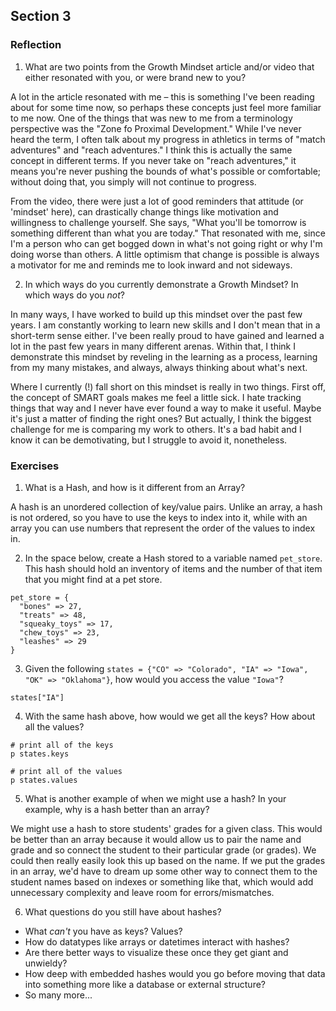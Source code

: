 ## Section 3

### Reflection

1. What are two points from the Growth Mindset article and/or video that either resonated with you, or were brand new to you?

 A lot in the article resonated with me – this is something I've been reading about for some time now, so perhaps these concepts just feel more familiar to me now. One of the things that was new to me from a terminology perspective was the "Zone fo Proximal Development." While I've never heard the term, I often talk about my progress in athletics in terms of "match adventures" and "reach adventures." I think this is actually the same concept in different terms. If you never take on "reach adventures," it means you're never pushing the bounds of what's possible or comfortable; without doing that, you simply will not continue to progress.

 From the video, there were just a lot of good reminders that attitude (or 'mindset' here), can drastically change things like motivation and willingness to challenge yourself. She says, "What you'll be tomorrow is something different than what you are today." That resonated with me, since I'm a person who can get bogged down in what's not going right or why I'm doing worse than others. A little optimism that change is possible is always a motivator for me and reminds me to look inward and not sideways.

2. In which ways do you currently demonstrate a Growth Mindset? In which ways do you _not_?

 In many ways, I have worked to build up this mindset over the past few years. I am constantly working to learn new skills and I don't mean that in a short-term sense either. I've been really proud to have gained and learned a lot in the past few years in many different arenas. Within that, I think I demonstrate this mindset by reveling in the learning as a process, learning from my many mistakes, and always, always thinking about what's next.

 Where I currently (!) fall short on this mindset is really in two things. First off, the concept of SMART goals makes me feel a little sick. I hate tracking things that way and I never have ever found a way to make it useful. Maybe it's just a matter of finding the right ones? But actually, I think the biggest challenge for me is comparing my work to others. It's a bad habit and I know it can be demotivating, but I struggle to avoid it, nonetheless.

### Exercises

1. What is a Hash, and how is it different from an Array?

 A hash is an unordered collection of key/value pairs. Unlike an array, a hash is not ordered, so you have to use the keys to index into it, while with an array you can use numbers that represent the order of the values to index in.

2. In the space below, create a Hash stored to a variable named `pet_store`.  This hash should hold an inventory of items and the number of that item that you might find at a pet store.

  ```
  pet_store = {
    "bones" => 27,
    "treats" => 48,
    "squeaky_toys" => 17,
    "chew_toys" => 23,
    "leashes" => 29
  }
  ```

3. Given the following `states = {"CO" => "Colorado", "IA" => "Iowa", "OK" => "Oklahoma"}`, how would you access the value `"Iowa"`?

 `states["IA"]`

4. With the same hash above, how would we get all the keys?  How about all the values?

  ```
  # print all of the keys
  p states.keys

  # print all of the values
  p states.values
  ```

5. What is another example of when we might use a hash?  In your example, why is a hash better than an array?

 We might use a hash to store students' grades for a given class. This would be better than an array because it would allow us to pair the name and grade and so connect the student to their particular grade (or grades). We could then really easily look this up based on the name. If we put the grades in an array, we'd have to dream up some other way to connect them to the student names based on indexes or something like that, which would add unnecessary complexity and leave room for errors/mismatches.

6. What questions do you still have about hashes?

  - What *can't* you have as keys? Values?
  - How do datatypes like arrays or datetimes interact with hashes?
  - Are there better ways to visualize these once they get giant and unwieldy?
  - How deep with embedded hashes would you go before moving that data into something more like a database or external structure?
  - So many more...
